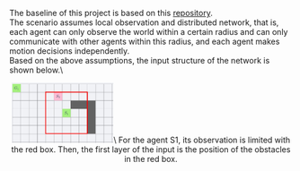 The baseline of this project is based on this [repository](https://github.com/proroklab/gnn_pathplanning).\
The scenario assumes local observation and distributed network, that is, each agent can only observe the world within a certain radius and can only communicate with other agents within this radius, and each agent makes motion decisions independently.\
Based on the above assumptions, the input structure of the network is shown below.\
<center><img src="https://github.com/Winnie-Qi/Decentralized-Multi-Robot-Navigation-by-Reinforcement-Learning-based-on-CNN-and-GNN/blob/main/pictures%20in%20readme/pic1.jpg" alt="drawing" width="36%"/>\
For the agent S1, its observation is limited with the red box. Then, the first layer of the input is the position of the obstacles in the red box.